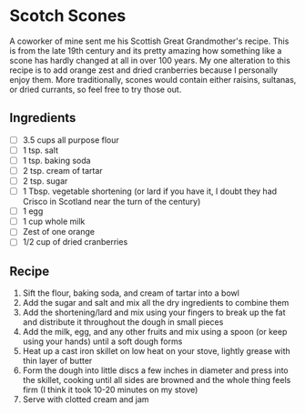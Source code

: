# Scotch Scones

A coworker of mine sent me his Scottish Great Grandmother's recipe. This is from the late 19th century and its pretty amazing how something like a scone has hardly changed at all in over 100 years. My one alteration to this recipe is to add orange zest and dried cranberries because I personally enjoy them. More traditionally, scones would contain either raisins, sultanas, or dried currants, so feel free to try those out.

## Ingredients

- [ ] 3.5 cups all purpose flour
- [ ] 1 tsp. salt
- [ ] 1 tsp. baking soda
- [ ] 2 tsp. cream of tartar
- [ ] 2 tsp. sugar
- [ ] 1 Tbsp. vegetable shortening (or lard if you have it, I doubt they had Crisco in Scotland near the turn of the century)
- [ ] 1 egg
- [ ] 1 cup whole milk
- [ ] Zest of one orange
- [ ] 1/2 cup of dried cranberries

## Recipe

1. Sift the flour, baking soda, and cream of tartar into a bowl
1. Add the sugar and salt and mix all the dry ingredients to combine them
1. Add the shortening/lard and mix using your fingers to break up the fat and distribute it throughout the dough in small pieces
1. Add the milk, egg, and any other fruits and mix using a spoon (or keep using your hands) until a soft dough forms
1. Heat up a cast iron skillet on low heat on your stove, lightly grease with thin layer of butter
1. Form the dough into little discs a few inches in diameter and press into the skillet, cooking until all sides are browned and the whole thing feels firm (I think it took 10-20 minutes on my stove)
1. Serve with clotted cream and jam
